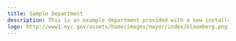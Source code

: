 ```yaml
---
title: Sample Department
description: This is an example department provided with a new installation of JKAN
logo: http://www1.nyc.gov/assets/home/images/mayor/index/bloomberg.png
---
```


